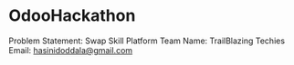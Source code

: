 # OdooHackathon
Problem Statement: Swap Skill Platform
Team Name: TrailBlazing Techies
Email: hasinidoddala@gmail.com


